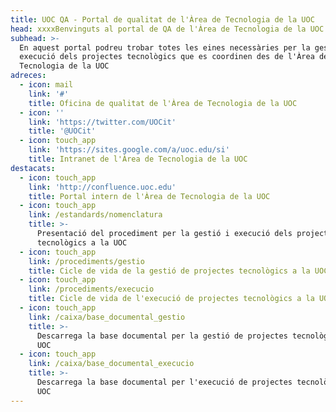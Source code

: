 ```yaml
---
title: UOC QA - Portal de qualitat de l'Àrea de Tecnologia de la UOC
head: xxxxBenvinguts al portal de QA de l'Àrea de Tecnologia de la UOC
subhead: >-
  En aquest portal podreu trobar totes les eines necessàries per la gestió i
  execució dels projectes tecnològics que es coordinen des de l'Àrea de
  Tecnologia de la UOC
adreces:
  - icon: mail
    link: '#'
    title: Oficina de qualitat de l'Àrea de Tecnologia de la UOC
  - icon: ''
    link: 'https://twitter.com/UOCit'
    title: '@UOCit'
  - icon: touch_app
    link: 'https://sites.google.com/a/uoc.edu/si'
    title: Intranet de l'Àrea de Tecnologia de la UOC
destacats:
  - icon: touch_app
    link: 'http://confluence.uoc.edu'
    title: Portal intern de l'Àrea de Tecnologia de la UOC
  - icon: touch_app
    link: /estandards/nomenclatura
    title: >-
      Presentació del procediment per la gestió i execució dels projectes
      tecnològics a la UOC
  - icon: touch_app
    link: /procediments/gestio
    title: Cicle de vida de la gestió de projectes tecnològics a la UOC
  - icon: touch_app
    link: /procediments/execucio
    title: Cicle de vida de l'execució de projectes tecnològics a la UOC
  - icon: touch_app
    link: /caixa/base_documental_gestio
    title: >-
      Descarrega la base documental per la gestió de projectes tecnològics a la
      UOC
  - icon: touch_app
    link: /caixa/base_documental_execucio
    title: >-
      Descarrega la base documental per l'execució de projectes tecnològics a la
      UOC
---
```

